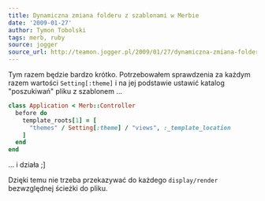 ```yaml
---
title: Dynamiczna zmiana folderu z szablonami w Merbie
date: '2009-01-27'
author: Tymon Tobolski
tags: merb, ruby
source: jogger
source_url: http://teamon.jogger.pl/2009/01/27/dynamiczna-zmiana-folderu-z-szablonami-w-merbie
---
```

Tym razem będzie bardzo krótko. Potrzebowałem sprawdzenia za każdym razem wartości `Setting[:theme]` i na jej podstawie ustawić katalog "poszukiwań" pliku z szablonem ...

```ruby
class Application < Merb::Controller
  before do
    template_roots[1] = [
      "themes" / Setting[:theme] / "views", :_template_location
    ]
  end
end
```

... i działa ;]

Dzięki temu nie trzeba przekazywać do każdego `display/render` bezwzględnej ścieżki do pliku.

